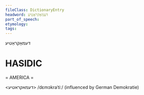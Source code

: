 ```yaml
---
fileClass: DictionaryEntry
headword: דעמאָקראַטיע
part_of_speech: 
etymology: 
tags: 
---
```

דעמאָקראַטיע

HASIDIC
=======
= AMERICA = 

<דעמאקראטיע>
/dɛmɔkraˈtiː/ (influenced by German Demokratie)